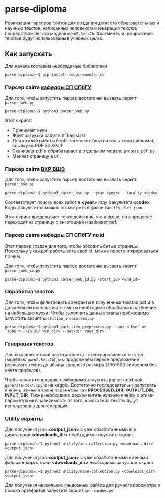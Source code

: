 # parse-diploma
Реализация парсеров сайтов для создания датасета образовательных и научных текстов, написанных человеком и генерация текстов посредством легкой модели `qwen2.5vl:7b`. Фрагменты и цитирования текстов будут использованы в учебных целях.

## Как запускать
Для начала поставим необходимые библиотеки 
```console
parse-diploma:~$ pip install requirements.txt
```
### Парсер сайта [кафедры СП СПбГУ](https://se.math.spbu.ru/theses.html)
Для того, чтобы запустить парсер достаточно вызвать скрипт `parser_web.py`
```console
parse-diploma:~$ python3 parser_web.py
```
Этот скрипт:
- Принимает куки
- Ждёт загрузки работ в #ThesisList
- Для каждой работы берёт заголовок (внутри год + тема диплома), ссылку на PDF по XPath
- Скачивает pdf и обрабатывает в отдельном модуле `process_pdf.py`
- Меняет страницу в url.

### Парсер сайта [ВКР ВШЭ](https://www.hse.ru/edu/vkr/)
Для того, чтобы запустить парсер достаточно вызвать скрипт `parser_hse.py`
```console
parse-diploma:~$ python3 parser_hse.py --year <year> --faculty <code>
```
Соответствует поиску всех работ в **\<year\>** году факультета **\<code\>**. Коды факультетов можно посмотреть в файле `faculty_dict.json`

Этот скрипт проделывает те же действия, что и выше, но в процессе переходит на страницу с аннотацией и забирает pdf.

### Парсер сайта кафедры СП СПбГУ по id
Этот парсер создан для того, чтобы обходить битые страницы. Поскольку у каждой работы есть свой id, можно просто итерироваться по ним.

Для того, чтобы запустить парсер достаточно вызвать скрипт `parser_web_id.py`
```console
parse-diploma:~$ python3 parser_web_id.py <start_id> <end_id>
```
### Обработка текстов
Для того, чтобы фильтровать артефакты в полученных текстах pdf и в дальнейшем использовать тексты необходима обработка и разбиение на небольшие куски. Чтобы выполнить данные этапы необхоодимо запустить скрипт `partition_preprocess.py`
```console
parse-diploma:~$ python3 partition_preprocess.py --uni <'hse' or 'spbu'> --in-dir <in_dir> --out-dir <out_dir>
```
### Генерация текстов
Для создания второй части датасета - сгенерированных текстов (моделью `qwen2.5vl:7b`), мы продолжаем первое предложение реального текста до абзаца среднего размера (700-900 символом без учета пробелов). 

Чтобы начать генерацию необходимо запустить jupiter notebook `generate-text.ipynb` на kaggle. Достаточно последовательно запускать ячейки, изменяя такие параметры как **PROCESSED_DIR**, **OUTPUT_DIR**, **INPUT_DIR**. Также необходимо раскоментить нужную ячейку с этими параметрами в зависимости от того, какого типа тексты будут использованы для генерации.

### Utility скрипты

Для получения json **<output_json>** с уже обработанными id в директории **<downloads_dir>** необходимо запустить скрипт
```console
parse-diploma/:~$ python3 utility/ids-collection.py <downloads_dir> <output_json>
```

Для получения json **<output_json>** с уже обработанными именами файлов в директории **<downloads_dir>** необходимо запустить скрипт
```console
parse-diploma/:~$ python3 utility/name-collection.py <downloads_dir> <output_json>
```

Для получения нескольких рандомных файлов для ручного просмотра и поиска артефактов запустите скрипт `get-random.py`













